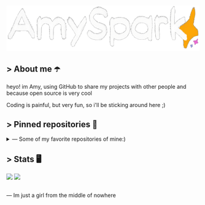 ﻿<a href = "https://AmySpark-ng.github.io">
	<img src = "amulogo.gif">
	<!-- ^ Made by DevkyRD - https://twitter.com/fabiantol31 -->
</a>

## > About me ☂️
heyo! im Amy, using GitHub to share my projects with other people and because open source is very cool

Coding is painful, but very fun, so i'll be sticking around here ;)

## > Pinned repositories 🐙

<details>
<summary>— Some of my favorite repositories of mine:)</summary>
<br>

<a href = "https://github.com/AmySpark-ng/AmySpark-ng.github.io">
	<img style="margin-bottom: 10px" align="center" src = "https://github-readme-stats.vercel.app/api/pin/?username=amyspark-ng&repo=amyspark-ng.github.io&theme=dracula&)">
</a>

<a href = "https://github.com/AmySpark-ng/AverageDiscordBot">
	<img style="margin-bottom: 10px" align="center" src = "https://github-readme-stats.vercel.app/api/pin/?username=amyspark-ng&repo=AverageDiscordBot&theme=dracula&)">
</a>

<a href = "https://github.com/AmySpark-ng/UnityIntegrationFunzies">
	<img style="margin-bottom: 10px" align="center" src = "https://github-readme-stats.vercel.app/api/pin/?username=amyspark-ng&repo=UnityINtegrationFunzies&theme=dracula&)">
</a>

<a href = "https://github.com/AmySpark-ng/Marktonator">
	<img style="margin-bottom: 10px" align="center" src = "https://github-readme-stats.vercel.app/api/pin/?username=amyspark-ng&repo=Marktonator&theme=dracula&)">
</a>

</details>

## > Stats 🖥️

<p>
	<img src = "https://github-readme-stats.vercel.app/api?username=amySpark-ng&show_icons=true&theme=radical&count_private=true&include_all_commits=true&">
	<img src = "https://github-readme-stats.vercel.app/api/top-langs/?username=amyspark-ng&layout=compact&card_width=445&theme=radical&hide=shaderlab,hlsl">
</p>

<!-- ^ These by anuraghazra on github -->

##

— Im just a girl from the middle of nowhere
<!-- Girls and boys - underscores -->
